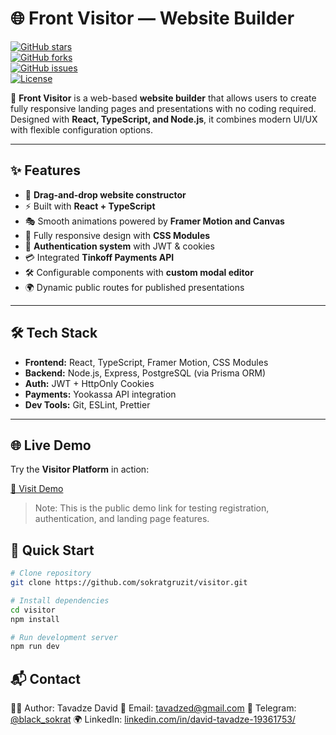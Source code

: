 # 🌐 Front Visitor — Website Builder

[![GitHub stars](https://img.shields.io/github/stars/sokratgruzit/visitor?style=social)](https://github.com/sokratgruzit/visitor/stargazers)  
[![GitHub forks](https://img.shields.io/github/forks/sokratgruzit/visitor?style=social)](https://github.com/sokratgruzit/visitor/network/members)  
[![GitHub issues](https://img.shields.io/github/issues/sokratgruzit/visitor)](https://github.com/sokratgruzit/visitor/issues)  
[![License](https://img.shields.io/github/license/sokratgruzit/visitor)](./LICENSE)

🚀 **Front Visitor** is a web-based **website builder** that allows users to create fully responsive landing pages and presentations with no coding required.  
Designed with **React, TypeScript, and Node.js**, it combines modern UI/UX with flexible configuration options.

---

## ✨ Features

- 🎨 **Drag-and-drop website constructor**
- ⚡ Built with **React + TypeScript**
- 🎭 Smooth animations powered by **Framer Motion and Canvas**
- 📱 Fully responsive design with **CSS Modules**
- 🔑 **Authentication system** with JWT & cookies
- 💳 Integrated **Tinkoff Payments API**
- 🛠 Configurable components with **custom modal editor**
- 🌍 Dynamic public routes for published presentations

---

## 🛠 Tech Stack

- **Frontend:** React, TypeScript, Framer Motion, CSS Modules
- **Backend:** Node.js, Express, PostgreSQL (via Prisma ORM)
- **Auth:** JWT + HttpOnly Cookies
- **Payments:** Yookassa API integration
- **Dev Tools:** Git, ESLint, Prettier

---

## 🌐 Live Demo

Try the **Visitor Platform** in action:

[🚀 Visit Demo](https://visitor-ten.vercel.app/register)

> Note: This is the public demo link for testing registration, authentication, and landing page features.

## 🚀 Quick Start

```bash
# Clone repository
git clone https://github.com/sokratgruzit/visitor.git

# Install dependencies
cd visitor
npm install

# Run development server
npm run dev
```

## 📬 Contact

👨‍💻 Author: Tavadze David
📧 Email: tavadzed@gmail.com
💬 Telegram: [@black_sokrat](https://t.me/black_sokrat)
🌍 LinkedIn: [linkedin.com/in/david-tavadze-19361753/](https://www.linkedin.com/in/david-tavadze-19361753)

